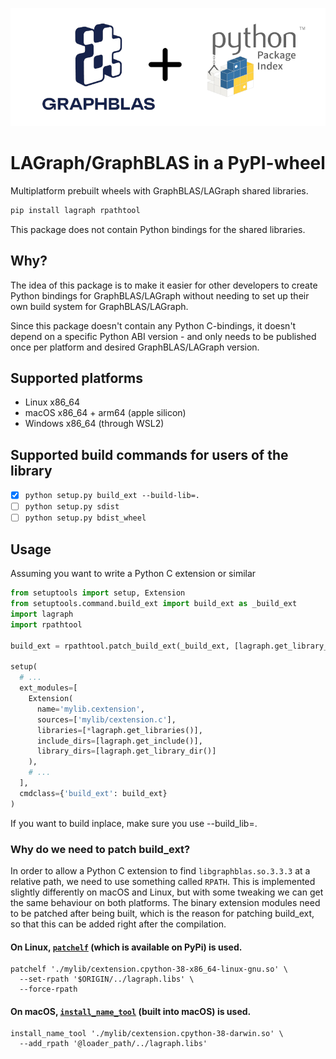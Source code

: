 ![](./header.png)


# LAGraph/GraphBLAS in a PyPI-wheel
Multiplatform prebuilt wheels with GraphBLAS/LAGraph shared libraries.
```sh
pip install lagraph rpathtool
```

This package does not contain Python bindings for the shared libraries.

## Why?
The idea of this package is to make it easier for other developers to create Python bindings for GraphBLAS/LAGraph without needing to set up their own build system for GraphBLAS/LAGraph.

Since this package doesn't contain any Python C-bindings, it doesn't depend on a specific Python ABI version - and only needs to be published once per platform and desired GraphBLAS/LAGraph version.

## Supported platforms
- Linux x86_64
- macOS x86_64 + arm64 (apple silicon)
- Windows x86_64 (through WSL2)

## Supported build commands for users of the library

- [X] `python setup.py build_ext --build-lib=.` 
- [ ] `python setup.py sdist`
- [ ] `python setup.py bdist_wheel`

## Usage

Assuming you want to write a Python C extension or similar

```py
from setuptools import setup, Extension
from setuptools.command.build_ext import build_ext as _build_ext
import lagraph
import rpathtool

build_ext = rpathtool.patch_build_ext(_build_ext, [lagraph.get_library_dir()])

setup(
  # ...
  ext_modules=[
    Extension(
      name='mylib.cextension',
      sources=['mylib/cextension.c'],
      libraries=[*lagraph.get_libraries()],
      include_dirs=[lagraph.get_include()],
      library_dirs=[lagraph.get_library_dir()]
    ),
    # ...
  ],
  cmdclass={'build_ext': build_ext}
)
```

If you want to build inplace, make sure you use --build_lib=.

### Why do we need to patch build_ext?
In order to allow a Python C extension to find `libgraphblas.so.3.3.3` at a relative path, we need to use something called `RPATH`. This is implemented slightly differently on macOS and Linux, but with some tweaking we can get the same behaviour on both platforms.
The binary extension modules need to be patched after being built, which is the reason for patching build_ext, so that this can be added right after the compilation.

#### On Linux, [`patchelf`](https://github.com/NixOS/patchelf) (which is available on PyPi) is used.
```
patchelf './mylib/cextension.cpython-38-x86_64-linux-gnu.so' \
  --set-rpath '$ORIGIN/../lagraph.libs' \
  --force-rpath
```

#### On macOS, [`install_name_tool`](https://www.unix.com/man-page/osx/1/install_name_tool/) (built into macOS) is used.
```
install_name_tool './mylib/cextension.cpython-38-darwin.so' \
  --add_rpath '@loader_path/../lagraph.libs'
```
